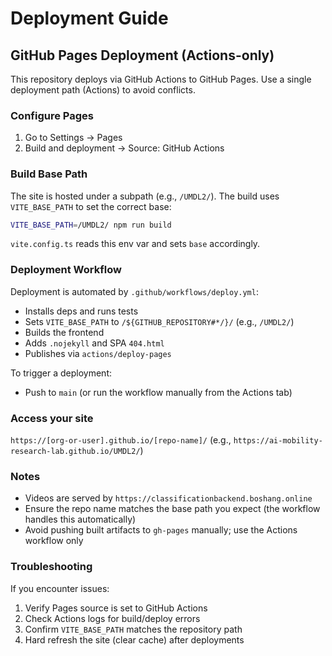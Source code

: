 # Deployment Guide

## GitHub Pages Deployment (Actions-only)

This repository deploys via GitHub Actions to GitHub Pages. Use a single deployment path (Actions) to avoid conflicts.

### Configure Pages

1. Go to Settings → Pages
2. Build and deployment → Source: GitHub Actions

### Build Base Path

The site is hosted under a subpath (e.g., `/UMDL2/`). The build uses `VITE_BASE_PATH` to set the correct base:

```bash
VITE_BASE_PATH=/UMDL2/ npm run build
```

`vite.config.ts` reads this env var and sets `base` accordingly.

### Deployment Workflow

Deployment is automated by `.github/workflows/deploy.yml`:
- Installs deps and runs tests
- Sets `VITE_BASE_PATH` to `/${GITHUB_REPOSITORY#*/}/` (e.g., `/UMDL2/`)
- Builds the frontend
- Adds `.nojekyll` and SPA `404.html`
- Publishes via `actions/deploy-pages`

To trigger a deployment:
- Push to `main` (or run the workflow manually from the Actions tab)

### Access your site

`https://[org-or-user].github.io/[repo-name]/` (e.g., `https://ai-mobility-research-lab.github.io/UMDL2/`)

### Notes

- Videos are served by `https://classificationbackend.boshang.online`
- Ensure the repo name matches the base path you expect (the workflow handles this automatically)
- Avoid pushing built artifacts to `gh-pages` manually; use the Actions workflow only

### Troubleshooting

If you encounter issues:
1. Verify Pages source is set to GitHub Actions
2. Check Actions logs for build/deploy errors
3. Confirm `VITE_BASE_PATH` matches the repository path
4. Hard refresh the site (clear cache) after deployments

